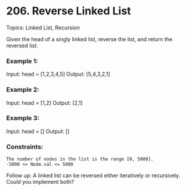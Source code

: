 # 206. Reverse Linked List

Topics: Linked List, Recursion

Given the head of a singly linked list, reverse the list, and return the reversed list.

### Example 1:

Input: head = [1,2,3,4,5]
Output: [5,4,3,2,1]

### Example 2:

Input: head = [1,2]
Output: [2,1]

### Example 3:

Input: head = []
Output: []

### Constraints:

    The number of nodes in the list is the range [0, 5000].
    -5000 <= Node.val <= 5000

Follow up: A linked list can be reversed either iteratively or recursively. Could you implement both?
